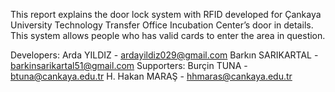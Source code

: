 This report explains the door lock system with RFID developed for Çankaya University Technology Transfer Office Incubation Center’s door in details. This system allows people who has valid cards to enter the area in question.

Developers:
  Arda YILDIZ - ardayildiz029@gmail.com
  Barkın SARIKARTAL - barkinsarikartal51@gmail.com
Supporters:
  Burçin TUNA - btuna@cankaya.edu.tr
  H. Hakan MARAŞ - hhmaras@cankaya.edu.tr
